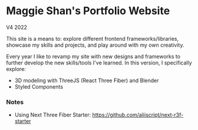 # Maggie Shan's Portfolio Website
V4 2022

This site is a means to: explore different frontend frameworks/libraries, showcase my skills and projects, and play around with my own creativity. 

Every year I like to revamp my site with new designs and frameworks to further develop the new skills/tools I've learned. In this version, I specifically explore: 

* 3D modeling with ThreeJS (React Three Fiber) and Blender
* Styled Components 


### Notes
* Using Next Three Fiber Starter: https://github.com/aliiscript/next-r3f-starter 
